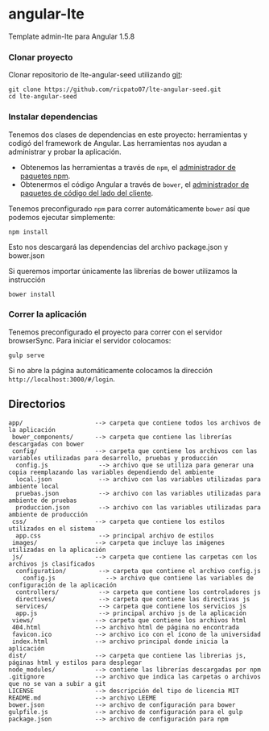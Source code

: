 # angular-lte
Template admin-lte para Angular 1.5.8

### Clonar proyecto

Clonar repositorio de lte-angular-seed utilizando [git][git]:

```
git clone https://github.com/ricpato07/lte-angular-seed.git
cd lte-angular-seed
```

### Instalar dependencias

Tenemos dos clases de dependencias en este proyecto: herramientas y codigó del framework de Angular.
Las herramientas nos ayudan a administrar y probar la aplicación.

* Obtenemos las herramientas a través de `npm`, el [administrador de paquetes npm][npm].
* Obtenermos el código Angular a través de `bower`, el [administrador de paquetes de código del lado del cliente][bower].

Tenemos preconfigurado `npm` para correr automáticamente `bower` así que podemos ejecutar simplemente:

```
npm install
```
Esto nos descargará las dependencias del archivo package.json y bower.json

Si queremos importar únicamente las librerías de bower utilizamos la instrucción

```
bower install
```

### Correr la aplicación

Tenemos preconfigurado el proyecto para correr con el servidor browserSync. Para iniciar el servidor 
colocamos:

```
gulp serve
```
Si no abre la página automáticamente colocamos la dirección `http://localhost:3000/#/login`.



## Directorios

```
app/                    --> carpeta que contiene todos los archivos de la aplicación
 bower_components/      --> carpeta que contiene las librerías descargadas con bower
 config/                --> carpeta que contiene los archivos con las variables utilizadas para desarrollo, pruebas y producción
  config.js              --> archivo que se utiliza para generar una copia reemplazando las variables dependiendo del ambiente
  local.json             --> archivo con las variables utilizadas para ambiente local
  pruebas.json           --> archivo con las variables utilizadas para ambiente de pruebas
  produccion.json        --> archivo con las variables utilizadas para ambiente de producción
 css/                   --> carpeta que contiene los estilos utilizados en el sistema
  app.css                --> principal archivo de estilos  
 images/                --> carpeta que incluye las imágenes utilizadas en la aplicación
 js/                    --> carpeta que contiene las carpetas con los archivos js clasificados
  configuration/         --> carpeta que contiene el archivo config.js
    config.js              --> archivo que contiene las variables de configuración de la aplicación
  controllers/           --> carpeta que contiene los controladores js 
  directives/            --> carpeta que contiene las directivas js 
  services/              --> carpeta que contiene los servicios js
  app.js                 --> principal archivo js de la aplicación
 views/                 --> carpeta que contiene los archivos html     
 404.html               --> archivo html de página no encontrada
 favicon.ico            --> archivo ico con el ícono de la universidad
 index.html             --> archivo principal donde inicia la aplicación
dist/                   --> carpeta que contiene las librerias js, páginas html y estilos para desplegar
node_modules/           --> contiene las librerías descargadas por npm
.gitignore              --> archivo que indica las carpetas o archivos que no se van a subir a git 
LICENSE                 --> descripción del tipo de licencia MIT 
README.md               --> archivo LEEME
bower.json              --> archivo de configuración para bower
gulpfile.js             --> archivo de configuración para el gulp
package.json            --> archivo de configuración para npm
```


[git]: http://git-scm.com/
[bower]: http://bower.io
[npm]: https://www.npmjs.org/
[node]: http://nodejs.org
[browserSync]: https://www.browsersync.io/docs/gulp